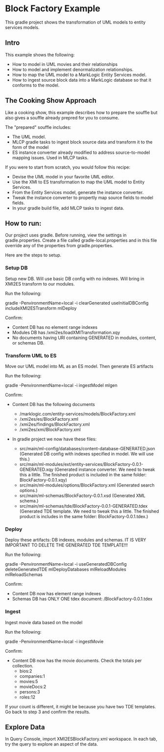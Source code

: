# Block Factory Example

This gradle project shows the transformation of UML models to entity services models. 

## Intro

This example shows the following:
- How to model in UML movies and their relationships
- How to model and implement denormalization relationships. 
- How to map the UML model to a MarkLogic Entity Services model.
- How to ingest source block data into a MarkLogic database so that it conforms to the model.

## The Cooking Show Approach

Like a cooking show, this example describes how to prepare the souffle but also gives a souffle already prepred for you to consume. 

The "prepared" souffle includes:
- The UML model.
- MLCP gradle tasks to ingest block source data and transform it to the form of the model
- ES instance converter already modified to address source-to-model mapping issues. Used in MLCP tasks.

If you were to start from scratch, you would follow this recipe:
- Devise the UML model in your favorite UML editor.
- Use the XMI to ES transformation to map the UML model to Entity Services. 
- From the Entity Services model, generate the instance converter.
- Tweak the instance converter to propertly map source fields to model fields. 
- In your gradle build file, add MLCP tasks to ingest data. 

## How to run:

Our project uses gradle. Before running, view the settings in gradle.properties. Create a file called gradle-local.properties and in this file override any of the properties from gradle.properties.

Here are the steps to setup.

### Setup DB
Setup new DB. Will use basic DB config with no indexes. Will bring in XMI2ES transform to our modules.

Run the following:

gradle -PenvironmentName=local -i clearGenerated useInitialDBConfig includeXMI2ESTransform mlDeploy

Confirm:
- Content DB has no element range indexes
- Modules DB has /xmi2es/loadXMITransformation.xqy
- No documents having URI containing GENERATED in modules, content, or schemas DB.

### Transform UML to ES
Move our UML model into ML as an ES model. Then generate ES artifacts

Run the following:

gradle -PenvironmentName=local -i ingestModel mlgen

Confirm:
- Content DB has the following documents
  - /marklogic.com/entity-services/models/BlockFactory.xml
  - /xmi2es/es/BlockFactory.xml
  - /xmi2es/findings/BlockFactory.xml
  - /xmi2es/xmi/BlockFactory.xml

- In gradle project we now have these files:
  - src/main/ml-config/databases/content-database-GENERATED.json
(Generated DB config with indexes specified in model. We will use this.)
  - src/main/ml-modules/ext/entity-services/BlockFactory-0.0.1-GENERATED.xqy
(Generated instance converter. We need to tweak this a little. The finished product is included in the same folder: BlockFactory-0.0.1.xqy)
  - src/main/ml-modules/options/BlockFactory.xml
(Generated search options.)
  - src/main/ml-schemas/BlockFactory-0.0.1.xsd
(Generated XML schema.)
  - src/main/ml-schemas/tde/BlockFactory-0.0.1-GENERATED.tdex
(Generated TDE template. We need to tweak this a little. The finished product is includes in the same folder: BlockFactory-0.0.1.tdex.)

### Deploy
Deploy these artifacts: DB indexes, modules and schemas. IT IS VERY IMPORTANT TO DELETE THE GENERATED TDE TEMPLATE!!!

Run the following:

gradle -PenvironmentName=local -i useGeneratedDBConfig deleteGeneratedTDE mlDeployDatabases mlReloadModules mlReloadSchemas

Confirm:
- Content DB now has element range indexes
- Schemas DB has ONLY ONE tdex document: /BlockFactory-0.0.1.tdex

### Ingest
Ingest movie data based on the model

Run the following:

gradle -PenvironmentName=local -i ingestMovie

Confirm:
- Content DB now has the movie documents. Check the totals per collection. 
  - bios:2
  - companies:1
  - movies:5
  - movieDocs:2
  - persons:3
  - roles:12

If your count is different, it might be because you have two TDE templates. Go back to step 3 and confirm the results.

## Explore Data
In Query Console, import XMI2ESBlockFactory.xml workspace. In each tab, try the query to explore an aspect of the data.


